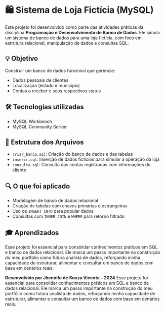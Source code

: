 # 🛍️ Sistema de Loja Fictícia (MySQL)

Este projeto foi desenvolvido como parte das atividades práticas da disciplina **Programação e Desenvolvimento de Banco de Dados**. Ele simula um sistema de banco de dados para uma loja fictícia, com foco em estrutura relacional, manipulação de dados e consultas SQL.

## 💡 Objetivo

Construir um banco de dados funcional que gerencie:

* Dados pessoais de clientes
* Localização (estado e município)
* Contas a receber e seus respectivos status

## 🛠️ Tecnologias utilizadas

* MySQL Workbench
* MySQL Community Server

## 📁 Estrutura dos Arquivos

* `criar_banco.sql`: Criação do banco de dados e das tabelas
* `inserir.sql`: Inserção de dados fictícios para simular a operação da loja
* `consulta.sql`: Consulta das contas registradas com informações do cliente

## 🔍 O que foi aplicado

* Modelagem de banco de dados relacional
* Criação de tabelas com chaves primárias e estrangeiras
* Uso de `INSERT INTO` para popular dados
* Consultas com `INNER JOIN` e `WHERE` para retorno filtrado

## 🎓 Aprendizados

Esse projeto foi essencial para consolidar conhecimentos práticos em SQL e banco de dados relacional. Ele marca um passo importante na construção do meu portfólio como futura analista de dados, reforçando minha capacidade de estruturar, alimentar e consultar um banco de dados com base em cenários reais.


**Desenvolvido por Jhennife de Souza Vicente – 2024**
Esse projeto foi essencial para consolidar conhecimentos práticos em SQL e banco de dados relacional. Ele marca um passo importante na construção do meu portfólio como futura analista de dados, reforçando minha capacidade de estruturar, alimentar e consultar um banco de dados com base em cenários reais.
